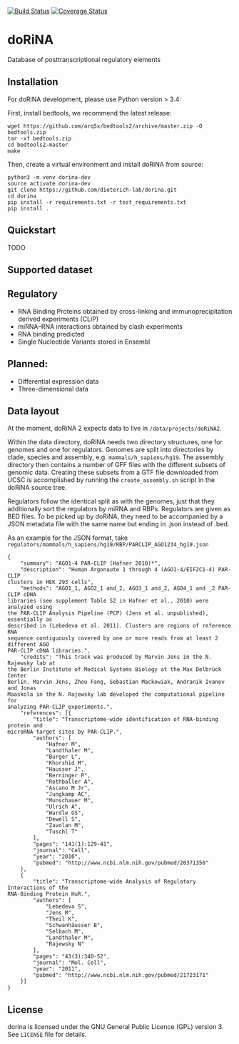 [![Build Status](https://travis-ci.org/dieterich-lab/dorina.svg?branch=master)](https://travis-ci.org/dieterich-lab/dorina.svg?branch=master)
[![Coverage Status](https://coveralls.io/repos/github/dieterich-lab/dorina/badge.svg?branch=master)](https://coveralls.io/github/dieterich-lab/dorina?branch=master)

doRiNA
======

Database of posttranscriptional regulatory elements

Installation
------------

For doRiNA development, please use Python version > 3.4:

First, install bedtools, we recommend the latest release:
```
wget https://github.com/arq5x/bedtools2/archive/master.zip -O bedtools.zip
tar -xf bedtools.zip
cd bedtools2-master
make
```
Then, create a virtual environment and install doRiNA from source:
```
python3 -m venv dorina-dev
source activate dorina-dev
git clone https://github.com/dieterich-lab/dorina.git
cd dorina
pip install -r requirements.txt -r test_requirements.txt
pip install .
```

Quickstart
----------

TODO

Supported dataset
-----------------

## Regulatory
- RNA Binding Proteins obtained by cross-linking and
 immunoprecipitation derived experiments (CLIP)
- miRNA–RNA interactions obtained by clash experiments
- RNA binding predicted
- Single Nucleotide Variants stored in Ensembl

## Planned:
- Differential expression data
- Three-dimensional data

Data layout
-----------

At the moment, doRiNA 2 expects data to live in `/data/projects/doRiNA2`.

Within the data directory, doRiNA needs two directory structures, one for
genomes and one for regulators. Genomes are split into directories by clade,
species and assembly, e.g. `mammals/h_sapiens/hg19`. The assembly directory then
contains a number of GFF files with the different subsets of genomic data.
Creating these subsets from a GTF file downloaded from UCSC is accomplished by
running the `create_assembly.sh` script in the doRiNA source tree.

Regulators follow the identical split as with the genomes, just that they
additionally sort the regulators by miRNA and RBPs. Regulators are given as BED
files. To be picked up by doRiNA, they need to be accompanied by a JSON metadata
file with the same name but ending in .json instead of .bed.

As an example for the JSON format, take
`regulators/mammals/h_sapiens/hg19/RBP/PARCLIP_AGO1234_hg19.json`

```
{
    "summary": "AGO1-4 PAR-CLIP (Hafner 2010)*",
    "description": "Human Argonaute 1 through 4 (AGO1-4/EIF2C1-4) PAR-CLIP
clusters in HEK 293 cells",
    "methods": "AGO1_1, AGO2_1 and_2, AGO3_1 and_2, AGO4_1 and _2 PAR-CLIP cDNA
libraries (see supplement Table S2 in Hafner et al., 2010) were analyzed using
the PAR-CLIP Analysis Pipeline (PCP) (Jens et al. unpublished), essentially as
described in (Lebedeva et al. 2011). Clusters are regions of reference RNA
sequence contiguously covered by one or more reads from at least 2 different AGO
PAR-CLIP cDNA libraries.",
    "credits": "This track was produced by Marvin Jens in the N. Rajewsky lab at
the Berlin Institute of Medical Systems Biology at the Max Delbrück Center
Berlin. Marvin Jens, Zhou Fang, Sebastian Mackowiak, Andranik Ivanov and Jonas
Maaskola in the N. Rajewsky lab developed the computational pipeline for
analyzing PAR-CLIP experiments.",
    "references": [{
        "title": "Transcriptome-wide identification of RNA-binding protein and
microRNA target sites by PAR-CLIP.",
        "authors": [
            "Hafner M",
            "Landthaler M",
            "Burger L",
            "Khorshid M",
            "Hausser J",
            "Berninger P",
            "Rothballer A",
            "Ascano M Jr",
            "Jungkamp AC",
            "Munschauer M",
            "Ulrich A",
            "Wardle GS",
            "Dewell S",
            "Zavolan M",
            "Tuschl T"
        ],
        "pages": "141(1):129-41",
        "journal": "Cell",
        "year": "2010",
        "pubmed": "http://www.ncbi.nlm.nih.gov/pubmed/20371350"
    },
    {
        "title": "Transcriptome-wide Analysis of Regulatory Interactions of the
RNA-Binding Protein HuR.",
        "authors": [
            "Lebedeva S",
            "Jens M",
            "Theil K",
            "Schwanhäusser B",
            "Selbach M",
            "Landthaler M",
            "Rajewsky N"
        ],
        "pages": "43(3):340-52",
        "journal": "Mol. Cell",
        "year": "2011",
        "pubmed": "http://www.ncbi.nlm.nih.gov/pubmed/21723171"
    }]
}
```

License
-------

dorina is licensed under the GNU General Public Licence (GPL) version 3.
See `LICENSE` file for details.
